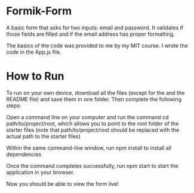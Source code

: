 # Formik-Form
A basic form that asks for two inputs: email and password. It validates if those fields are filled and if the email address has proper formatting.

The basics of the code was provided to me by my MIT course. I wrote the code in the App.js file.

# How to Run
To run on your own device, download all the files (except for the and the README file) and save them in one folder. Then complete the following steps:

Open a command line on your computer and run the command cd path/to/project/root, which allows you to point to the root folder of the starter files (note that path/to/project/root should be replaced with the actual path to the starter files)

Within the same command-line window, run npm install to install all dependencies

Once the command completes successfully, run npm start to start the application in your browser.

Now you should be able to view the form live!



